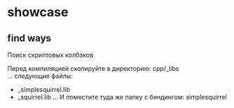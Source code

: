# showcase

## find ways

Поиск скриптовых колбэков

Перед компиляцией скопируйте в директорию: cpp/_libs
<br>... следующие файлы:
- _simplesquirrel.lib
- _squirrel.lib
... И поместите туда же папку с биндингом: simplesquirrel
